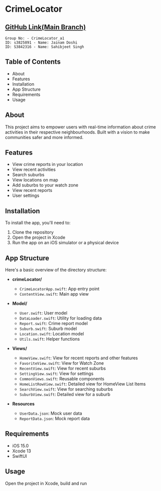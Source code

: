 # CrimeLocator

## [GitHub Link(Main Branch)](https://github.com/rmit-iPSE-s2-2023/a1-s3842316-s3825891) 



	Group No: - CrimeLocator_a1
	ID: s3825891 - Name: Jainam Doshi
	ID: S3842316 - Name: Sahibjeet Singh

## Table of Contents

-   About
-   Features
-   Installation
-   App Structure
-   Requirements
-   Usage

## About

This project aims to empower users with real-time information about crime activities in their respective neighbourhoods. Built with a vision to make communities safer and more informed.

## Features

-   View crime reports in your location
-   View recent activities
-   Search suburbs
-   View locations on map
-   Add suburbs to your watch zone
-   View recent reports
-   User settings

## Installation

To install the app, you'll need to:

1.  Clone the repository
2.  Open the project in Xcode
3.  Run the app on an iOS simulator or a physical device

## App Structure

Here's a basic overview of the directory structure:

-   **crimeLocator/**
    
    -   `CrimeLocatorApp.swift`: App entry point
    -   `ContentView.swift`: Main app view
-   **Model/**
    
    -   `User.swift`: User model
    -   `DataLoader.swift`: Utility for loading data
    -   `Report.swift`: Crime report model
    -   `Suburb.swift`: Suburb model
    -   `Location.swift`: Location model
    -   `Utils.swift`: Helper functions
-   **Views/**
    
    -   `HomeView.swift`: View for recent reports and other features
    -   `FavoriteView.swift`: View for Watch Zone
    -   `RecentView.swift`: View for recent suburbs
    -   `SettingView.swift`: View for settings
    -   `CommonViews.swift`: Reusable components
    -   `HomeListRowView.swift`: Detailed view for HomeView List Items
    -   `SearchView.swift`: View for searching suburbs
    -   `SuburbView.swift`: Detailed view for a suburb
-   **Resources**
    
    -   `UserData.json`: Mock user data
    -   `ReportData.json`: Mock report data

## Requirements

-   iOS 15.0 
-   Xcode 13
-   SwiftUI

## Usage

Open the project in Xcode, build and run



